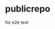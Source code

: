 # publicrepo
for e2e test









































































































































































































































































































































































































































































































































































































































































































































































































































































































































































































































































































































































































































































































































































































































































































































































































































































































































































































































































































































































































































































































































































































































































































































































































































































































































































































































































































































































































































































































































































































































































































































































































































































































































































































































































































































































































































































































































































































































































































































































































































































































































































































































































































































































































































































































































































































































































































































































































































































































